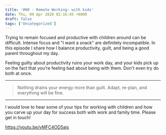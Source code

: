 ```yaml
---
title: '#60 - Remote Working: with kids'
date: Thu, 09 Apr 2020 02:16:45 +0000
draft: false
tags: ['Uncategorized']
---
```


Trying to remain focused and productive with children around can be difficult. Intense focus and "I want a snack" are definitely incompatible. In this episode I share how I balance productivity, guilt, and being a good parent throughout my day.

Feeling guilty about productivity ruins your work day, and your kids pick up on the fact that you're feeling bad about being with them. Don't even try do both at once.

* * *

> Nothing drains your energy more than guilt. Adapt, re-plan, and everything will be fine.

* * *

I would love to hear some of your tips for working with children and how you carve up your day for success both with work and family time. Please get in touch!

https://youtu.be/vMFC4OD5ajs